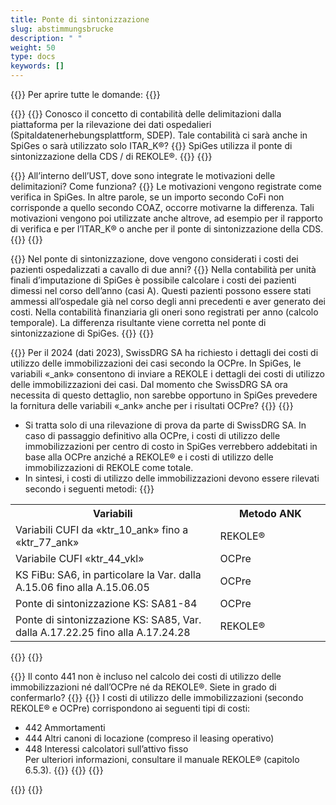 ```yaml
---
title: Ponte di sintonizzazione  
slug: abstimmungsbrucke
description: " "
weight: 50
type: docs
keywords: []
---
```


{{<faqBlock>}}
Per aprire tutte le domande: {{<collapsibleGroupCommand groupId="abstimmungsbrucke">}}

{{<numberedList>}}
{{<listItem>}}
Conosco il concetto di contabilità delle delimitazioni dalla piattaforma per la rilevazione dei dati ospedalieri (Spitaldatenerhebungsplattform, SDEP). Tale contabilità ci sarà anche in SpiGes o sarà utilizzato solo ITAR_K®?
{{<collapsibleBlock groupId="abstimmungsbrucke">}}
SpiGes utilizza il ponte di sintonizzazione della CDS / di REKOLE®.
{{</collapsibleBlock>}}
{{</listItem>}}

{{<listItem>}}
All’interno dell’UST, dove sono integrate le motivazioni delle delimitazioni? Come funziona?
{{<collapsibleBlock groupId="abstimmungsbrucke">}}
Le motivazioni vengono registrate come verifica in SpiGes. In altre parole, se un importo secondo CoFi non corrisponde a quello secondo COAZ, occorre motivarne la differenza. Tali motivazioni vengono poi utilizzate anche altrove, ad esempio per il rapporto di verifica e per l’ITAR_K® o anche per il ponte di sintonizzazione della CDS.
{{</collapsibleBlock>}}
{{</listItem>}}

{{<listItem>}}
Nel ponte di sintonizzazione, dove vengono considerati i costi dei pazienti ospedalizzati a cavallo di due anni?
{{<collapsibleBlock groupId="abstimmungsbrucke">}}
Nella contabilità per unità finali d’imputazione di SpiGes è possibile calcolare i costi dei pazienti dimessi nel corso dell’anno (casi A). Questi pazienti possono essere stati ammessi all’ospedale già nel corso degli anni precedenti e aver generato dei costi. Nella contabilità finanziaria gli oneri sono registrati per anno (calcolo temporale). La differenza risultante viene corretta nel ponte di sintonizzazione di SpiGes.
{{</collapsibleBlock>}}
{{</listItem>}}

{{<listItem>}}
Per il 2024 (dati 2023), SwissDRG SA ha richiesto i dettagli dei costi di utilizzo delle immobilizzazioni dei casi secondo la OCPre. In SpiGes, le variabili «_ank» consentono di inviare a REKOLE i dettagli dei costi di utilizzo delle immobilizzazioni dei casi. Dal momento che SwissDRG SA ora necessita di questo dettaglio, non sarebbe opportuno in SpiGes prevedere la fornitura delle variabili «_ank» anche per i risultati OCPre?
{{<collapsibleBlock groupId="abstimmungsbrucke">}}
{{<markdown>}}
- Si tratta solo di una rilevazione di prova da parte di SwissDRG SA. In caso di passaggio definitivo alla OCPre, i costi di utilizzo delle immobilizzazioni per centro di costo in SpiGes verrebbero addebitati in base alla OCPre anziché a REKOLE® e i costi di utilizzo delle immobilizzazioni di REKOLE come totale. 
- In sintesi, i costi di utilizzo delle immobilizzazioni devono essere rilevati secondo i seguenti metodi:
{{</markdown>}}
<table class="w-100">
  <tr>
    <th style="width:65%"> Variabili </div></th>
    <th> Metodo ANK </th>
  </tr>
  <tr>
    <td> Variabili CUFI da «ktr_10_ank» fino a «ktr_77_ank» </td>
    <td> REKOLE® </td>
  </tr>
  <tr>
    <td> Variabile CUFI «ktr_44_vkl» </td>
    <td> OCPre </td>
  </tr>
  <tr>
    <td> KS FiBu: SA6, in particolare la Var. dalla A.15.06 fino alla A.15.06.05
 </td>
    <td> OCPre </td>
  </tr>
  <tr>
    <td> Ponte di sintonizzazione KS: SA81-84
 </td>
    <td> OCPre </td>
  </tr>
  <tr>
    <td> Ponte di sintonizzazione KS: SA85, Var. dalla A.17.22.25 fino alla A.17.24.28
 </td>
    <td> REKOLE® </td>
  </tr>
</table>
{{</collapsibleBlock>}}
{{</listItem>}}

{{<listItem>}}
Il conto 441 non è incluso nel calcolo dei costi di utilizzo delle immobilizzazioni né dall’OCPre né da REKOLE®. Siete in grado di confermarlo?
{{<collapsibleBlock groupId="abstimmungsbrucke">}}
{{<markdown>}}
I costi di utilizzo delle immobilizzazioni (secondo REKOLE® e OCPre) corrispondono ai seguenti tipi di costi:     
- 442 Ammortamenti      
- 444 Altri canoni di locazione (compreso il leasing operativo)       
- 448 Interessi calcolatori sull’attivo fisso       
Per ulteriori informazioni, consultare il manuale REKOLE® (capitolo 6.5.3).
{{</markdown>}}
{{</collapsibleBlock>}}
{{</listItem>}}

{{</numberedList>}}
{{</faqBlock>}}